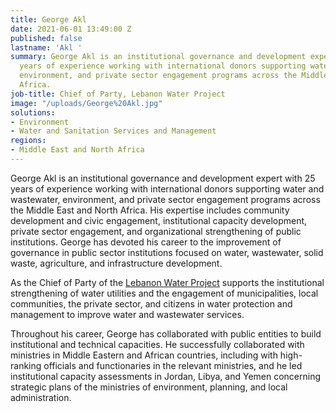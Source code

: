 ```yaml
---
title: George Akl
date: 2021-06-01 13:49:00 Z
published: false
lastname: 'Akl '
summary: George Akl is an institutional governance and development expert with 25
  years of experience working with international donors supporting water and wastewater,
  environment, and private sector engagement programs across the Middle East and North
  Africa.
job-title: Chief of Party, Lebanon Water Project
image: "/uploads/George%20Akl.jpg"
solutions:
- Environment
- Water and Sanitation Services and Management
regions:
- Middle East and North Africa
---
```


George Akl is an institutional governance and development expert with 25 years of experience working with international donors supporting water and wastewater, environment, and private sector engagement programs across the Middle East and North Africa. His expertise includes community development and civic engagement, institutional capacity development, private sector engagement, and organizational strengthening of public institutions. George has devoted his career to the improvement of governance in public sector institutions focused on water, wastewater, solid waste, agriculture, and infrastructure development. 

As the Chief of Party of the [Lebanon Water Project](https://www.dai.com/our-work/projects/lebanon-water-project-lwp) supports the institutional strengthening of water utilities and the engagement of municipalities, local communities, the private sector, and citizens in water protection and management to improve water and wastewater services.

Throughout his career, George has collaborated with public entities to build institutional and technical capacities. He successfully collaborated with ministries in Middle Eastern and African countries, including with high-ranking officials and functionaries in the relevant ministries, and he led institutional capacity assessments in Jordan, Libya, and Yemen concerning strategic plans of the ministries of environment, planning, and local administration. 